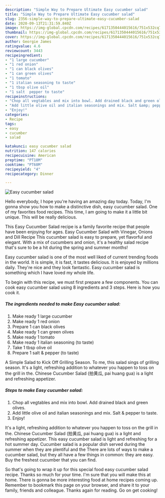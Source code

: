 ```yaml
---
description: "Simple Way to Prepare Ultimate Easy cucumber salad"
title: "Simple Way to Prepare Ultimate Easy cucumber salad"
slug: 2356-simple-way-to-prepare-ultimate-easy-cucumber-salad
date: 2020-09-13T21:31:59.840Z
image: https://img-global.cpcdn.com/recipes/6171350444015616/751x532cq70/easy-cucumber-salad-recipe-main-photo.jpg
thumbnail: https://img-global.cpcdn.com/recipes/6171350444015616/751x532cq70/easy-cucumber-salad-recipe-main-photo.jpg
cover: https://img-global.cpcdn.com/recipes/6171350444015616/751x532cq70/easy-cucumber-salad-recipe-main-photo.jpg
author: Georgie James
ratingvalue: 4.6
reviewcount: 3443
recipeingredient:
- "1 large cucumber"
- "1 red onion"
- "1 can black olives"
- "1 can green olives"
- "1 tomato"
- "1 italian seasoning to taste"
- "1 tbsp olive oil"
- "1 salt  pepper to taste"
recipeinstructions:
- "Chop all vegtables and mix into bowl. Add drained black and green olives."
- "Add little olive oil and italian seasonings and mix. Salt &amp; pepper to taste."
- "Enjoy!"
categories:
- Recipe
tags:
- easy
- cucumber
- salad

katakunci: easy cucumber salad 
nutrition: 147 calories
recipecuisine: American
preptime: "PT18M"
cooktime: "PT60M"
recipeyield: "4"
recipecategory: Dinner

---
```



![Easy cucumber salad](https://img-global.cpcdn.com/recipes/6171350444015616/751x532cq70/easy-cucumber-salad-recipe-main-photo.jpg)

Hello everybody, I hope you're having an amazing day today. Today, I'm gonna show you how to make a distinctive dish, easy cucumber salad. One of my favorites food recipes. This time, I am going to make it a little bit unique. This will be really delicious.

This Easy Cucumber Salad recipe is a family favorite recipe that people have been enjoying for ages. Easy Cucumber Salad with Vinegar, Onions and Dill Recipe This cucumber salad is easy to prepare, yet flavorful and elegant. With a mix of cucumbers and onion, it&#39;s a healthy salad recipe that&#39;s sure to be a hit during the spring and summer months!

Easy cucumber salad is one of the most well liked of current trending foods in the world. It is simple, it is fast, it tastes delicious. It is enjoyed by millions daily. They're nice and they look fantastic. Easy cucumber salad is something which I have loved my whole life.


To begin with this recipe, we must first prepare a few components. You can cook easy cucumber salad using 8 ingredients and 3 steps. Here is how you cook it.

<!--inarticleads1-->

##### The ingredients needed to make Easy cucumber salad:

1. Make ready 1 large cucumber
1. Make ready 1 red onion
1. Prepare 1 can black olives
1. Make ready 1 can green olives
1. Make ready 1 tomato
1. Make ready 1 italian seasoning (to taste)
1. Take 1 tbsp olive oil
1. Prepare 1 salt &amp; pepper (to taste)


A Simple Salad to Kick Off Grilling Season. To me, this salad sings of grilling season. It&#39;s a light, refreshing addition to whatever you happen to toss on the grill in the. Chinese Cucumber Salad (拍黄瓜, pai huang gua) is a light and refreshing appetizer. 

<!--inarticleads2-->

##### Steps to make Easy cucumber salad:

1. Chop all vegtables and mix into bowl. Add drained black and green olives.
1. Add little olive oil and italian seasonings and mix. Salt &amp; pepper to taste.
1. Enjoy!


It&#39;s a light, refreshing addition to whatever you happen to toss on the grill in the. Chinese Cucumber Salad (拍黄瓜, pai huang gua) is a light and refreshing appetizer. This easy cucumber salad is light and refreshing for a hot summer day. Cucumber salad is a popular dish served during the summer when they are plentiful and the There are lots of ways to make a cucumber salad, but they all have a few things in common: they are easy. Buy the freshest cucumber that you can find. 

So that's going to wrap it up for this special food easy cucumber salad recipe. Thanks so much for your time. I'm sure that you will make this at home. There is gonna be more interesting food at home recipes coming up. Remember to bookmark this page on your browser, and share it to your family, friends and colleague. Thanks again for reading. Go on get cooking!
